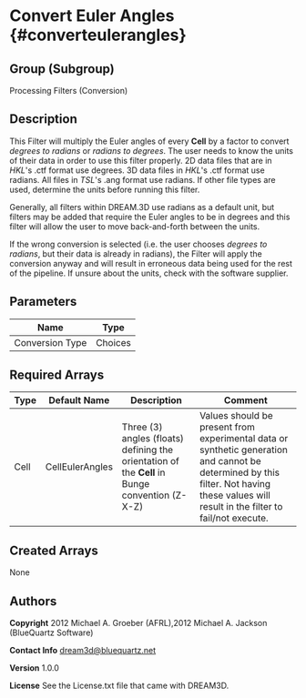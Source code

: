 Convert Euler Angles {#converteulerangles}
======

## Group (Subgroup) ##
Processing Filters (Conversion)

## Description ##
This Filter will multiply the Euler angles of every **Cell** by a factor to convert *degrees to radians* or *radians to degrees*.  The user needs to know the units of their data in order to use this filter properly. 2D data files that are in *HKL*'s .ctf format use degrees. 3D data files in *HKL*'s .ctf format use radians. All files in *TSL*'s .ang format use radians. If other file types are used, determine the units before running this filter.  

Generally, all filters within DREAM.3D use radians as a default unit, but filters may be added that require the Euler angles to be in degrees and this filter will allow the user to move back-and-forth between the units.

If the wrong conversion is selected (i.e. the user chooses *degrees to radians*, but their data is already in radians), the Filter will apply the conversion anyway and will result in erroneous data being used for the rest of the pipeline. If unsure about the units, check with the software supplier. 

## Parameters ##

| Name | Type |
|------|------|
| Conversion Type | Choices |

## Required Arrays ##

| Type | Default Name | Description | Comment |
|------|--------------|-------------|---------|
| Cell | CellEulerAngles | Three (3) angles (floats) defining the orientation of the **Cell** in Bunge convention (Z-X-Z) | Values should be present from experimental data or synthetic generation and cannot be determined by this filter. Not having these values will result in the filter to fail/not execute. |

## Created Arrays ##
None

## Authors ##

**Copyright** 2012 Michael A. Groeber (AFRL),2012 Michael A. Jackson (BlueQuartz Software)

**Contact Info** dream3d@bluequartz.net

**Version** 1.0.0

**License**  See the License.txt file that came with DREAM3D.



